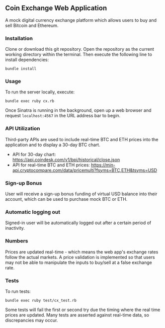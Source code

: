 ## Coin Exchange Web Application
A mock digital currency exchange platform which allows users to buy and sell Bitcoin and Ethereum.

### Installation
Clone or download this git repository. Open the repository as the current working directory within the terminal. Then execute the following line to install dependencies:

```
bundle install
```

### Usage
To run the server locally, execute:

```
bundle exec ruby cx.rb
```

Once Sinatra is running in the background, open up a web browser and request `localhost:4567` in the URL address bar to begin.

### API Utilization
Third-party APIs are used to include real-time BTC and ETH prices into the application and to display a 30-day BTC chart.
- API for 30-day chart: https://api.coindesk.com/v1/bpi/historical/close.json
- API for real-time BTC and ETH prices: https://min-api.cryptocompare.com/data/pricemulti?fsyms=BTC,ETH&tsyms=USD

### Sign-up Bonus
User will receive a sign-up bonus funding of virtual USD balance into their account, which can be used to purchase mock BTC or ETH.

### Automatic logging out
Signed-in user will be automatically logged out after a certain period of inactivity.

### Numbers
Prices are updated real-time - which means the web app's exchange rates follow the actual markets. A price validation is implemented so that users may not be able to manipulate the inputs to buy/sell at a false exchange rate.

### Tests
To run tests:
```
bundle exec ruby test/cx_test.rb
```

Some tests will fail the first or second try due the timing where the real time prices are updated. Many tests are asserted against real-time data, so discrepancies may occur.


